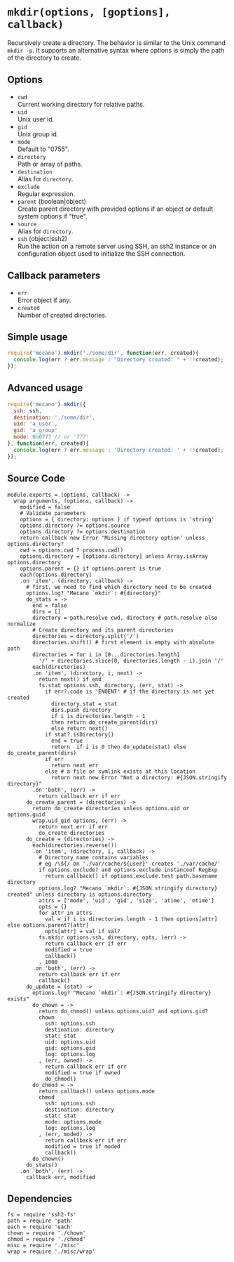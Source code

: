 
# `mkdir(options, [goptions], callback)`

Recursively create a directory. The behavior is similar to the Unix command
`mkdir -p`. It supports an alternative syntax where options is simply the path
of the directory to create.

## Options

*   `cwd`   
    Current working directory for relative paths.   
*   `uid`   
    Unix user id.   
*   `gid`   
    Unix group id.   
*   `mode`   
    Default to "0755".   
*   `directory`   
    Path or array of paths.   
*   `destination`   
    Alias for `directory`.   
*   `exclude`   
    Regular expression.   
*   `parent` (boolean|object)   
    Create parent directory with provided options if an object or default 
    system options if "true".   
*   `source`   
    Alias for `directory`.   
*   `ssh` (object|ssh2)   
    Run the action on a remote server using SSH, an ssh2 instance or an
    configuration object used to initialize the SSH connection.   

## Callback parameters

*   `err`   
    Error object if any.   
*   `created`   
    Number of created directories.   

## Simple usage

```js
require('mecano').mkdir('./some/dir', function(err, created){
  console.log(err ? err.message : "Directory created: " + !!created);
});
```

## Advanced usage

```js
require('mecano').mkdir({
  ssh: ssh,
  destination: './some/dir',
  uid: 'a_user',
  gid: 'a_group'
  mode: 0o0777 // or '777'
}, function(err, created){
  console.log(err ? err.message : 'Directory created: ' + !!created);
});
```

## Source Code

    module.exports = (options, callback) ->
      wrap arguments, (options, callback) ->
        modified = false
        # Validate parameters
        options = { directory: options } if typeof options is 'string'
        options.directory ?= options.source
        options.directory ?= options.destination
        return callback new Error 'Missing directory option' unless options.directory?
        cwd = options.cwd ? process.cwd()
        options.directory = [options.directory] unless Array.isArray options.directory
        options.parent = {} if options.parent is true
        each(options.directory)
        .on 'item', (directory, callback) ->
          # first, we need to find which directory need to be created
          options.log? "Mecano `mkdir`: #{directory}"
          do_stats = ->
            end = false
            dirs = []
            directory = path.resolve cwd, directory # path.resolve also normalize
            # Create directory and its parent directories
            directories = directory.split('/')
            directories.shift() # first element is empty with absolute path
            directories = for i in [0...directories.length]
              '/' + directories.slice(0, directories.length - i).join '/'
            each(directories)
            .on 'item', (directory, i, next) ->
              return next() if end
              fs.stat options.ssh, directory, (err, stat) ->
                if err?.code is 'ENOENT' # if the directory is not yet created
                  directory.stat = stat
                  dirs.push directory
                  if i is directories.length - 1
                  then return do_create_parent(dirs)
                  else return next()
                if stat?.isDirectory()
                  end = true
                  return  if i is 0 then do_update(stat) else do_create_parent(dirs)
                if err
                  return next err
                else # a file or symlink exists at this location
                  return next new Error "Not a directory: #{JSON.stringify directory}"
            .on 'both', (err) ->
              return callback err if err
          do_create_parent = (directories) ->
            return do_create directories unless options.uid or options.guid
            wrap.uid_gid options, (err) ->
              return next err if err
              do_create directories
          do_create = (directories) ->
            each(directories.reverse())
            .on 'item', (directory, i, callback) ->
              # Directory name contains variables
              # eg /\${/ on './var/cache/${user}' creates './var/cache/'
              if options.exclude? and options.exclude instanceof RegExp
                return callback() if options.exclude.test path.basename directory
              options.log? "Mecano `mkdir`: #{JSON.stringify directory} created" unless directory is options.directory
              attrs = ['mode', 'uid', 'gid', 'size', 'atime', 'mtime']
              opts = {}
              for attr in attrs
                val = if i is directories.length - 1 then options[attr] else options.parent?[attr]
                opts[attr] = val if val?
              fs.mkdir options.ssh, directory, opts, (err) ->
                return callback err if err
                modified = true
                callback()
              , 1000
            .on 'both', (err) ->
              return callback err if err
              callback()
          do_update = (stat) ->
            options.log? "Mecano `mkdir`: #{JSON.stringify directory} exists"
            do_chown = ->
              return do_chmod() unless options.uid? and options.gid?
              chown
                ssh: options.ssh
                destination: directory
                stat: stat
                uid: options.uid
                gid: options.gid
                log: options.log
              , (err, owned) ->
                return callback err if err
                modified = true if owned
                do_chmod()
            do_chmod = ->
              return callback() unless options.mode
              chmod
                ssh: options.ssh
                destination: directory
                stat: stat
                mode: options.mode
                log: options.log
              , (err, moded) ->
                return callback err if err
                modified = true if moded
                callback()
            do_chown()
          do_stats()
        .on 'both', (err) ->
          callback err, modified

## Dependencies

    fs = require 'ssh2-fs'
    path = require 'path'
    each = require 'each'
    chown = require './chown'
    chmod = require './chmod'
    misc = require './misc'
    wrap = require './misc/wrap'




